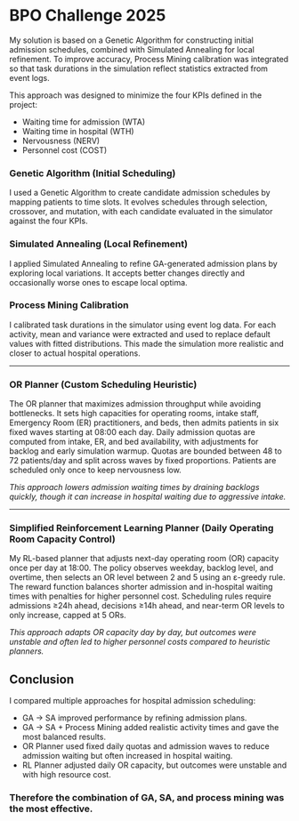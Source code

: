 # BPO Challenge 2025  
My solution is based on a Genetic Algorithm for constructing initial admission schedules, combined with Simulated Annealing for local refinement. To improve accuracy, Process Mining calibration was integrated so that task durations in the simulation reflect statistics extracted from event logs.

This approach was designed to minimize the four KPIs defined in the project:
* Waiting time for admission (WTA)
* Waiting time in hospital (WTH)
* Nervousness (NERV)
* Personnel cost (COST)


### Genetic Algorithm (Initial Scheduling)
I used a Genetic Algorithm to create candidate admission schedules by mapping patients to time slots. It evolves schedules through selection, crossover, and mutation, with each candidate evaluated in the simulator against the four KPIs.

### Simulated Annealing (Local Refinement)
I applied Simulated Annealing to refine GA-generated admission plans by exploring local variations. It accepts better changes directly and occasionally worse ones to escape local optima.

### Process Mining Calibration
I calibrated task durations in the simulator using event log data. For each activity, mean and variance were extracted and used to replace default values with fitted distributions. This made the simulation more realistic and closer to actual hospital operations.

---

### OR Planner (Custom Scheduling Heuristic)
The OR planner that maximizes admission throughput while avoiding bottlenecks. It sets high capacities for operating rooms, intake staff, Emergency Room (ER) practitioners, and beds, then admits patients in six fixed waves starting at 08:00 each day.
Daily admission quotas are computed from intake, ER, and bed availability, with adjustments for backlog and early simulation warmup. Quotas are bounded between 48 to 72 patients/day and split across waves by fixed proportions. Patients are scheduled only once to keep nervousness low.

*This approach lowers admission waiting times by draining backlogs quickly, though it can increase in hospital waiting due to aggressive intake.*

---

### Simplified Reinforcement Learning Planner (Daily Operating Room Capacity Control)
My RL-based planner that adjusts next-day operating room (OR) capacity once per day at 18:00. The policy observes weekday, backlog level, and overtime, then selects an OR level between 2 and 5 using an ε-greedy rule. The reward function balances shorter admission and in-hospital waiting times with penalties for higher personnel cost. Scheduling rules require admissions ≥24h ahead, decisions ≥14h ahead, and near-term OR levels to only increase, capped at 5 ORs.

*This approach adapts OR capacity day by day, but outcomes were unstable and often led to higher personnel costs compared to heuristic planners.*


## Conclusion
I compared multiple approaches for hospital admission scheduling:
* GA → SA improved performance by refining admission plans.
*	GA → SA + Process Mining added realistic activity times and gave the most balanced results.
*	OR Planner used fixed daily quotas and admission waves to reduce admission waiting but often increased in hospital waiting.
*	RL Planner adjusted daily OR capacity, but outcomes were unstable and with high resource cost.

### **Therefore the combination of GA, SA, and process mining was the most effective.**
